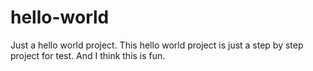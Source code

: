 # hello-world
Just a hello world project.
This hello world project is just a step by step project for test.
And I think this is fun.
